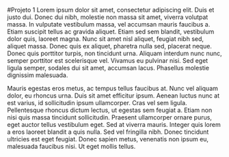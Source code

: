 #Projeto 1
Lorem ipsum dolor sit amet, consectetur adipiscing elit. Duis et justo dui. Donec dui nibh, molestie non massa sit amet, viverra volutpat massa. In vulputate vestibulum massa, vel accumsan mauris faucibus a. Etiam suscipit tellus ac gravida aliquet. Etiam sed sem blandit, vestibulum dolor quis, laoreet magna. Nunc sit amet nisl aliquet, feugiat nibh sed, aliquet massa. Donec quis ex aliquet, pharetra nulla sed, placerat neque. Donec quis porttitor turpis, non tincidunt urna. Aliquam interdum nunc nunc, semper porttitor est scelerisque vel. Vivamus eu pulvinar nisi. Sed eget ligula semper, sodales dui sit amet, accumsan lacus.
Phasellus molestie dignissim malesuada. 

Mauris egestas eros metus, ac tempus tellus faucibus at. Nunc vel aliquam dolor, eu rhoncus urna. Duis sit amet efficitur ipsum. Aenean luctus nunc at est varius, id sollicitudin ipsum ullamcorper. Cras vel sem ligula. Pellentesque rhoncus dictum lectus, ut egestas sem feugiat a. Etiam non nisi quis massa tincidunt sollicitudin. Praesent ullamcorper ornare purus, eget auctor tellus vestibulum eget. Sed at viverra mauris. Integer quis lorem a eros laoreet blandit a quis nulla. Sed vel fringilla nibh. Donec tincidunt ultricies est eget feugiat. Donec sapien metus, venenatis non ipsum eu, malesuada faucibus nisi.
Ut eget mollis tellus.